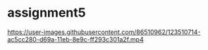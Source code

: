 # assignment5

https://user-images.githubusercontent.com/86510962/123510714-ac5cc280-d69a-11eb-8e9c-ff293c301a2f.mp4

